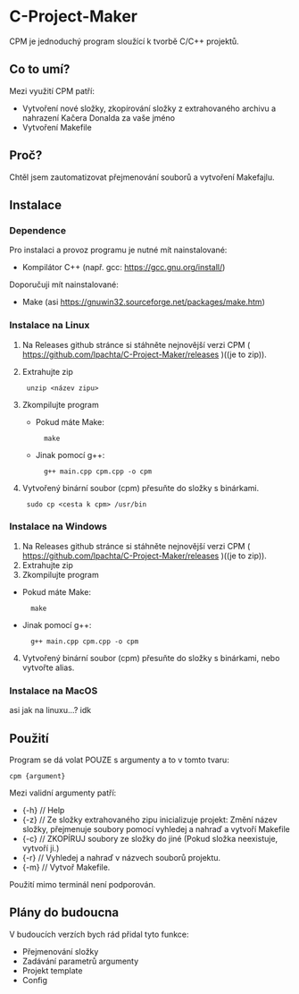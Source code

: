 # C-Project-Maker

CPM je jednoduchý program sloužící k tvorbě C/C++ projektů.

## Co to umí?

Mezi využití CPM patří:

- Vytvoření nové složky, zkopírování složky z extrahovaného archivu a nahrazení Kačera Donalda za vaše jméno
- Vytvoření Makefile

## Proč? 

Chtěl jsem zautomatizovat přejmenování souborů a vytvoření Makefajlu.

## Instalace

### Dependence

Pro instalaci a provoz programu je nutné mít nainstalované:

- Kompilátor C++ (např. gcc: https://gcc.gnu.org/install/)

Doporučuji mít nainstalované:

- Make (asi https://gnuwin32.sourceforge.net/packages/make.htm)

### Instalace na Linux

1. Na Releases github stránce si stáhněte nejnovější verzi CPM ( https://github.com/lpachta/C-Project-Maker/releases )((je to zip)).
2. Extrahujte zip

        unzip <název zipu>

3. Zkompilujte program
    - Pokud máte Make: 
    
            make

    - Jinak pomocí g++:

            g++ main.cpp cpm.cpp -o cpm

4. Vytvořený binární soubor (cpm) přesuňte do složky s binárkami.

        sudo cp <cesta k cpm> /usr/bin

### Instalace na Windows 

1. Na Releases github stránce si stáhněte nejnovější verzi CPM ( https://github.com/lpachta/C-Project-Maker/releases )((je to zip)).
2. Extrahujte zip
3. Zkompilujte program
- Pokud máte Make: 

        make

- Jinak pomocí g++:

        g++ main.cpp cpm.cpp -o cpm

4. Vytvořený binární soubor (cpm) přesuňte do složky s binárkami, nebo vytvořte alias.

### Instalace na MacOS

asi jak na linuxu...? idk

## Použití

Program se dá volat POUZE s argumenty a to v tomto tvaru:

    cpm {argument}

Mezi validní argumenty patří:

- {-h} // Help
- {-z} // Ze složky extrahovaného zipu inicializuje projekt: Změní název složky, přejmenuje soubory pomocí vyhledej a nahraď a vytvoří Makefile
- {-c} // ZKOPÍRUJ soubory ze složky do jiné (Pokud složka neexistuje, vytvoří ji.)
- {-r} // Vyhledej a nahraď v názvech souborů projektu.
- {-m} // Vytvoř Makefile.

Použití mimo terminál není podporován.

## Plány do budoucna 

V budoucích verzích bych rád přidal tyto funkce: 

- Přejmenování složky
- Zadávání parametrů argumenty
- Projekt template 
- Config
